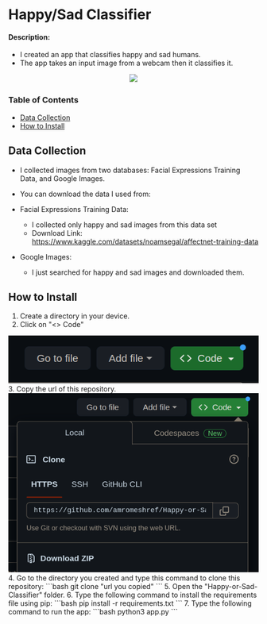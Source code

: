 # Happy/Sad Classifier


#### Description:

- I created an app that classifies happy and sad humans.
- The app takes an input image from a webcam then it classifies it.

<div align="center">
<img src= "app.png" style="width:600px;height:600;">
</div>

### Table of Contents
- [Data Collection](#Data-Collection)
- [How to Install](#how-to-install)



## Data Collection

- I collected images from two databases: Facial Expressions Training Data, and Google Images.
- You can download the data I used from: 

- Facial Expressions Training Data:
    - I collected only happy and sad images from this data set
    - Download Link: https://www.kaggle.com/datasets/noamsegal/affectnet-training-data
- Google Images:
    - I just searched for happy and sad images and downloaded them.

## How to Install
1. Create a directory in your device.
2. Click on "<> Code"
<div align="center">
<img src= "images/code.png" style="width:600px;height:600;">
</div> 
3. Copy the url of this repository.
<div align="center">
<img src= "images/url.png" style="width:600px;height:600;">
</div> 
4. Go to the directory you created and type this command to clone this repository:
    ```bash
    git clone "url you copied"
    ```
5. Open the "Happy-or-Sad-Classifier" folder.
6.  Type the following command to install the requirements file using pip:
    ```bash
    pip install -r requirements.txt
    ```
7.  Type the following command to run the app:
    ```bash
    python3 app.py
    ```  
